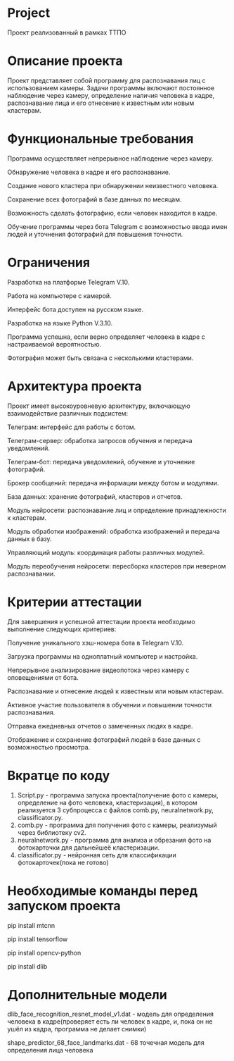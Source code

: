 # Project
Проект реализованный в рамках ТТПО

# Описание проекта
Проект представляет собой программу для распознавания лиц с использованием камеры. Задачи программы включают постоянное наблюдение через камеру, определение наличия человека в кадре, распознавание лица и его отнесение к известным или новым кластерам.

# Функциональные требования
Программа осуществляет непрерывное наблюдение через камеру.

Обнаружение человека в кадре и его распознавание.

Создание нового кластера при обнаружении неизвестного человека.

Сохранение всех фотографий в базе данных по месяцам.

Возможность сделать фотографию, если человек находится в кадре.

Обучение программы через бота Telegram с возможностью ввода имен людей и уточнения фотографий для повышения точности.

# Ограничения
Разработка на платформе Telegram V.10.

Работа на компьютере с камерой.

Интерфейс бота доступен на русском языке.

Разработка на языке Python V.3.10.

Программа успешна, если верно определяет человека в кадре с настраиваемой вероятностью.

Фотография может быть связана с несколькими кластерами.

# Архитектура проекта
Проект имеет высокоуровневую архитектуру, включающую взаимодействие различных подсистем:

Телеграм: интерфейс для работы с ботом.

Телеграм-сервер: обработка запросов обучения и передача уведомлений.

Телеграм-бот: передача уведомлений, обучение и уточнение фотографий.

Брокер сообщений: передача информации между ботом и модулями.

База данных: хранение фотографий, кластеров и отчетов.

Модуль нейросети: распознавание лиц и определение принадлежности к кластерам.

Модуль обработки изображений: обработка изображений и передача данных в базу.

Управляющий модуль: координация работы различных модулей.

Модуль переобучения нейросети: пересборка кластеров при неверном распознавании.

# Критерии аттестации
Для завершения и успешной аттестации проекта необходимо выполнение следующих критериев:

Получение уникального хэш-номера бота в Telegram V.10.

Загрузка программы на одноплатный компьютер и настройка.

Непрерывное анализирование видеопотока через камеру с оповещениями от бота.

Распознавание и отнесение людей к известным или новым кластерам.

Активное участие пользователя в обучении и повышении точности распознавания.

Отправка ежедневных отчетов о замеченных людях в кадре.

Отображение и сохранение фотографий людей в базе данных с возможностью просмотра.

# Вкратце по коду

1) Script.py - программа запуска проекта(получение фото с камеры, определение на фото человека, кластеризация), в котором реализуется 3 субпроцесса с файлов comb.py, neuralnetwork.py, сlassificator.py.
2) comb.py - программа для получения фото с камеры, реализумый через библиотеку cv2.
3) neuralnetwork.py - программа для анализа и обрезания фото на фотокарточки для дальнейшеё кластеризации.
4) сlassificator.py - нейронная сеть для классификации фотокарточек(пока не готово)

# Необходимые команды перед запуском проекта

pip install mtcnn

pip install tensorflow

pip install opencv-python

pip install dlib

# Дополнительные модели
dlib_face_recognition_resnet_model_v1.dat - модель для определения человека в кадре(проверяет есть ли человек в кадре, и, пока он не ушёл из кадра, программа не делает снимки)

shape_predictor_68_face_landmarks.dat - 68 точечная модель для определения лица человека
